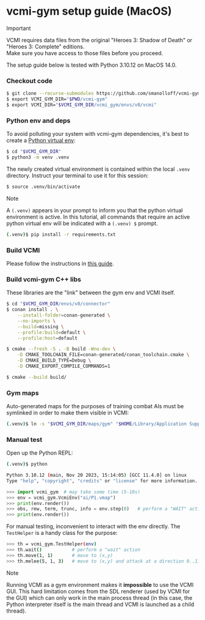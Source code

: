# vcmi-gym setup guide (MacOS)

> [!IMPORTANT]
> VCMI requires data files from the original "Heroes 3: Shadow of Death" or
> "Heroes 3: Complete" editions. <br>Make sure you have access to those files
> before you proceed.

The setup guide below is tested with Python 3.10.12 on MacOS 14.0.

### Checkout code

```bash
$ git clone --recurse-submodules https://github.com/smanolloff/vcmi-gym.git
$ export VCMI_GYM_DIR="$PWD/vcmi-gym"
$ export VCMI_DIR="$VCMI_GYM_DIR/vcmi_gym/envs/v0/vcmi"
```

### Python env and deps

To avoid polluting your system with vcmi-gym dependencies, it's best to create
a [Python virtual env](https://docs.python.org/3/library/venv.html):

```bash
$ cd "$VCMI_GYM_DIR"
$ python3 -m venv .venv
```

The newly created virtual environment is contained within the local `.venv`
directory. Instruct your terminal to use it for this session:

```bash
$ source .venv/bin/activate
```
> [!NOTE]
> A `(.venv)` appears in your prompt to inform you that the python virtual
> environment is active. In this tutorial, all commands that require an active
> python virtual env will be indicated with a `(.venv) $` prompt.

```bash
(.venv)$ pip install -r requirements.txt
```

### Build VCMI

Please follow the instructions in [this guide](https://github.com/smanolloff/vcmi/blob/mmai/docs/setup_macos.md).

### Build vcmi-gym C++ libs

These libraries are the "link" between the gym env and VCMI itself.

```bash
$ cd "$VCMI_GYM_DIR/envs/v0/connector"
$ conan install . \
    --install-folder=conan-generated \
    --no-imports \
    --build=missing \
    --profile:build=default \
    --profile:host=default

$ cmake --fresh -S . -B build -Wno-dev \
    -D CMAKE_TOOLCHAIN_FILE=conan-generated/conan_toolchain.cmake \
    -D CMAKE_BUILD_TYPE=Debug \
    -D CMAKE_EXPORT_COMPILE_COMMANDS=1

$ cmake --build build/
```

### Gym maps

Auto-generated maps for the purposes of training combat AIs must be symlinked
in order to make them visible in VCMI:

```bash
(.venv)$ ln -s "$VCMI_GYM_DIR/maps/gym" "$HOME/Library/Application Support/vcmi/Maps/gym"
```

### Manual test

Open up the Python REPL:

```bash
(.venv)$ python

Python 3.10.12 (main, Nov 20 2023, 15:14:05) [GCC 11.4.0] on linux
Type "help", "copyright", "credits" or "license" for more information.
```

```python
>>> import vcmi_gym  # may take some time (5-10s)
>>> env = vcmi_gym.VcmiEnv("ai/P1.vmap")
>>> print(env.render())
>>> obs, rew, term, trunc, info = env.step(0)   # perform a "WAIT" action
>>> print(env.render())
```

For manual testing, inconvenient to interact with the env directly. The `TestHelper` is a handy class for the purpose:

```bash
>>> th = vcmi_gym.TestHelper(env)
>>> th.wait()           # perform a "wait" action
>>> th.move(1, 1)       # move to (x,y)
>>> th.melee(5, 1, 3)   # move to (x,y) and attack at a direction 0..11 (see hexaction.h in VCMI)
```

> [!NOTE]
> Running VCMI as a gym environment makes it **impossible** to use the VCMI GUI.
> This hard limitation comes from the SDL renderer (used by VCMI for the GUI)
> which can only work in the main process thread (in this case, the Python
> interpreter itself is the main thread and VCMI is launched as a child thread).

